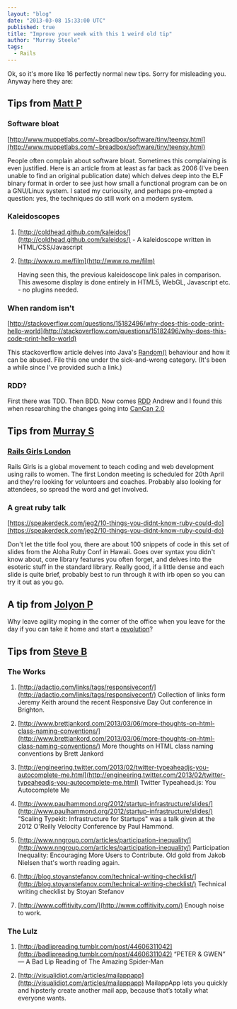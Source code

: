 ```yaml
---
layout: "blog"
date: "2013-03-08 15:33:00 UTC"
published: true
title: "Improve your week with this 1 weird old tip"
author: "Murray Steele"
tags:
  - Rails
---
```


Ok, so it's more like 16 perfectly normal new tips.  Sorry for misleading you.  Anyway here they are:


Tips from [Matt P](http://www.unboxedconsulting.com/people/matt-peperell)
------------------

### Software bloat

[http://www.muppetlabs.com/~breadbox/software/tiny/teensy.html](http://www.muppetlabs.com/~breadbox/software/tiny/teensy.html)

People often complain about software bloat. Sometimes this complaining is even justified.  Here is an article from at least as far back as 2006 (I've been unable to find an original publication date) which delves deep into the ELF binary format in order to see just how small a functional program can be on a GNU/Linux system. I sated my curiousity, and perhaps pre-empted a question: yes, the techniques do still work on a modern system.

### Kaleidoscopes

1. [http://coldhead.github.com/kaleidos/](http://coldhead.github.com/kaleidos/) - A kaleidoscope written in HTML/CSS/Javascript

2. [http://www.ro.me/film](http://www.ro.me/film)

   Having seen this, the previous kaleidoscope link pales in comparison.  This awesome display is done entirely in HTML5, WebGL, Javascript etc. - no plugins needed.

### When random isn't

[http://stackoverflow.com/questions/15182496/why-does-this-code-print-hello-world](http://stackoverflow.com/questions/15182496/why-does-this-code-print-hello-world)

This stackoverflow article delves into Java's [Random()](http://www.docjar.com/docs/api/java/util/Random.html) behaviour and how it can be abused.  File this one under the sick-and-wrong category. (It's been a while since I've provided such a link.)

### RDD?

First there was TDD. Then BDD.  Now comes [RDD](http://tom.preston-werner.com/2010/08/23/readme-driven-development.html)
Andrew and I found this when researching the changes going into [CanCan 2.0](https://github.com/ryanb/cancan/tree/2.0) 


Tips from [Murray S](http://www.unboxedconsulting.com/people/murray-steele)
--------------------

### [Rails Girls London](http://railsgirls.com/london)

Rails Girls is a global movement to teach coding and web development using rails to women.  The first London meeting is scheduled for 20th April and they're looking for volunteers and coaches.   Probably also looking for attendees, so spread the word and get involved. 

### A great ruby talk

[https://speakerdeck.com/jeg2/10-things-you-didnt-know-ruby-could-do](https://speakerdeck.com/jeg2/10-things-you-didnt-know-ruby-could-do)

Don't let the title fool you, there are about 100 snippets of code in this set of slides from the Aloha Ruby Conf in Hawaii.  Goes over syntax you didn't know about, core library features you often forget, and delves into the esoteric stuff in the standard library.  Really good, if a little dense and each slide is quite brief, probably best to run through it with irb open so you can try it out as you go.

A tip from [Jolyon P](http://www.unboxedconsulting.com/people/jolyon-pawlyn)
---------------------

Why leave agility moping in the corner of the office when you leave for the day if you can take it home and start a [revolution](http://www.ted.com/talks/bruce_feiler_agile_programming_for_your_family.html)?

Tips from [Steve B](http://www.unboxedconsulting.com/people/steve-barnett)
-------------------

### The Works

1. [http://adactio.com/links/tags/responsiveconf/](http://adactio.com/links/tags/responsiveconf/)
   Collection of links form Jeremy Keith around the recent Responsive Day Out conference in Brighton.

2. [http://www.brettjankord.com/2013/03/06/more-thoughts-on-html-class-naming-conventions/](http://www.brettjankord.com/2013/03/06/more-thoughts-on-html-class-naming-conventions/)
   More thoughts on HTML class naming conventions by Brett Jankord 

3.  [http://engineering.twitter.com/2013/02/twitter-typeaheadjs-you-autocomplete-me.html](http://engineering.twitter.com/2013/02/twitter-typeaheadjs-you-autocomplete-me.html)
   Twitter Typeahead.js: You Autocomplete Me 

4. [http://www.paulhammond.org/2012/startup-infrastructure/slides/](http://www.paulhammond.org/2012/startup-infrastructure/slides/)
   "Scaling Typekit: Infrastructure for Startups" was a talk given at the 2012 O'Reilly Velocity Conference by Paul Hammond. 

5. [http://www.nngroup.com/articles/participation-inequality/](http://www.nngroup.com/articles/participation-inequality/)
   Participation Inequality: Encouraging More Users to Contribute. Old gold from Jakob Nielsen that's worth reading again. 

6. [http://blog.stoyanstefanov.com/technical-writing-checklist/](http://blog.stoyanstefanov.com/technical-writing-checklist/)
   Technical writing checklist by Stoyan Stefanov

7. [http://www.coffitivity.com/](http://www.coffitivity.com/)
   Enough noise to work.

### The Lulz
  
1. [http://badlipreading.tumblr.com/post/44606311042](http://badlipreading.tumblr.com/post/44606311042)
   “PETER & GWEN” — A Bad Lip Reading of The Amazing Spider-Man 

2. [http://visualidiot.com/articles/mailappapp](http://visualidiot.com/articles/mailappapp)
   MailappApp lets you quickly and hipsterly create another mail app, because that’s totally what everyone wants. 


